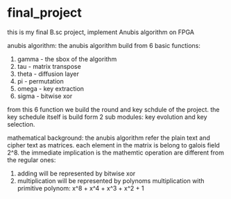 # final_project
this is my final B.sc project, implement Anubis algorithm on FPGA

anubis algorithm:
the anubis algorithm build from 6 basic functions:
1. gamma - the sbox of the algorithm
2. tau - matrix transpose
3. theta - diffusion layer
4. pi - permutation
5. omega - key extraction
6. sigma - bitwise xor

from this 6 function we build the round and key schdule of the project.
the key schedule itself is build form 2 sub modules: key evolution and key selection.

mathematical background:
the anubis algorithm refer the plain text and cipher text as matrices. each element in the matrix is belong to galois field 2^8.
the immediate implication is the mathemtic operation are different from the regular ones:
1. adding will be represented by bitwise xor
2. multiplication will be represented by polynoms multiplication with primitive polynom: x^8 + x^4 + x^3 + x^2 + 1

